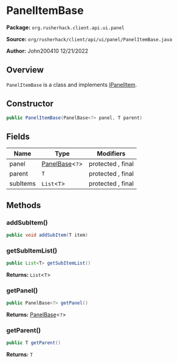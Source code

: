 # PanelItemBase

**Package:** `org.rusherhack.client.api.ui.panel`

**Source:** `org/rusherhack/client/api/ui/panel/PanelItemBase.java`

**Author:** John200410 12/21/2022



## Overview

`PanelItemBase` is a class and implements [IPanelItem](/client/api/ui/panel/IPanelItem.md).

## Constructor

```java
public PanelItemBase(PanelBase<?> panel, T parent)
```

## Fields

| Name | Type | Modifiers |
|------|------|----------|
| panel | [PanelBase](/client/api/ui/panel/PanelBase.md)<`?`> | protected , final |
| parent | `T` | protected , final |
| subItems | `List`<`T`> | protected , final |


## Methods

### addSubItem()

```java
public void addSubItem(T item)
```

### getSubItemList()

```java
public List<T> getSubItemList()
```

**Returns:** `List`<`T`>

### getPanel()

```java
public PanelBase<?> getPanel()
```

**Returns:** [PanelBase](/client/api/ui/panel/PanelBase.md)<`?`>

### getParent()

```java
public T getParent()
```

**Returns:** `T`


